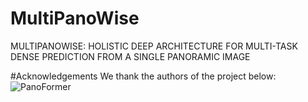 # MultiPanoWise
MULTIPANOWISE: HOLISTIC DEEP ARCHITECTURE FOR MULTI-TASK DENSE PREDICTION FROM A SINGLE PANORAMIC IMAGE

#Acknowledgements
We thank the authors of the project below:
![PanoFormer](https://github.com/zhijieshen-bjtu/PanoFormer)

